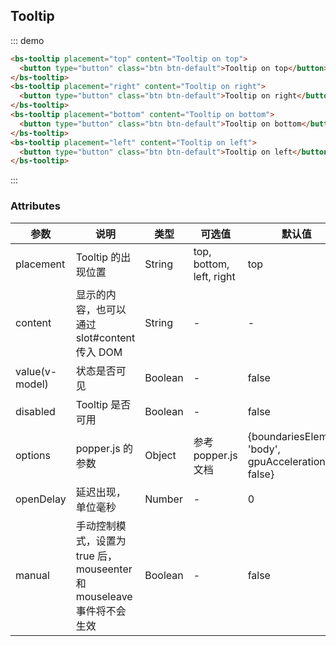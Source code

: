 ## Tooltip

::: demo
``` html
<bs-tooltip placement="top" content="Tooltip on top">
  <button type="button" class="btn btn-default">Tooltip on top</button>
</bs-tooltip>
<bs-tooltip placement="right" content="Tooltip on right">
  <button type="button" class="btn btn-default">Tooltip on right</button>
</bs-tooltip>
<bs-tooltip placement="bottom" content="Tooltip on bottom">
  <button type="button" class="btn btn-default">Tooltip on bottom</button>
</bs-tooltip>
<bs-tooltip placement="left" content="Tooltip on left">
  <button type="button" class="btn btn-default">Tooltip on left</button>
</bs-tooltip>
```
:::

### Attributes
| 参数      | 说明          | 类型      | 可选值                           | 默认值  |
|---------- |-------------- |---------- |--------------------------------  |-------- |
| placement |  Tooltip 的出现位置 | String | top, bottom, left, right | top |
| content | 显示的内容，也可以通过 slot#content 传入 DOM | String | - | - |
| value(v-model) | 状态是否可见 | Boolean | - | false |
| disabled | Tooltip 是否可用 | Boolean | - | false |
| options | popper.js 的参数 | Object | 参考 popper.js 文档 | {boundariesElement: 'body', gpuAcceleration: false} |
| openDelay | 延迟出现，单位毫秒 | Number | - | 0 |
| manual | 手动控制模式，设置为 true 后，mouseenter 和 mouseleave 事件将不会生效 | Boolean | - | false |


<script>
  export default {
    methods: {
      test () {
        console.log('ttt')
      }
    }
  }
</script>
